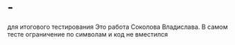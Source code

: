 # -
для  итогового тестирования
Это работа Соколова Владислава. В самом тесте ограничение по символам и код не вместился
